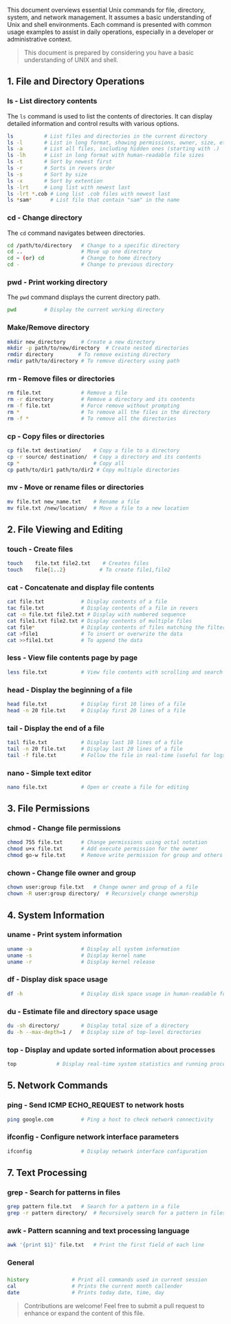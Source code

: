 This document overviews essential Unix commands for file, directory, system, and network management. It assumes a basic understanding of Unix and shell environments. Each command is presented with common usage examples to assist in daily operations, especially in a developer or administrative context.

> This document is prepared by considering you have a basic understanding of UNIX and shell.

## 1. File and Directory Operations

### ls - List directory contents

The `ls` command is used to list the contents of directories. It can display detailed information and control results with various options.

```bash
ls          # List files and directories in the current directory
ls -l       # List in long format, showing permissions, owner, size, etc.
ls -a       # List all files, including hidden ones (starting with .)
ls -lh      # List in long format with human-readable file sizes
ls -t       # Sort by newest first
ls -r       # Sorts in revers order
ls -s       # Sort by size
ls -x       # Sort by extention
ls -lrt     # Long list with newest last
ls -lrt *.cob # Long list .cob files with newest last 
ls *sam*      # List file that contain "sam" in the name
```

### cd - Change directory

The `cd` command navigates between directories.

```bash
cd /path/to/directory   # Change to a specific directory
cd ..                   # Move up one directory
cd ~ (or) cd            # Change to home directory
cd -                    # Change to previous directory
```

### pwd - Print working directory

The `pwd` command displays the current directory path.

```bash
pwd         # Display the current working directory
```

### Make/Remove directory

```bash
mkdir new_directory     # Create a new directory
mkdir -p path/to/new/directory  # Create nested directories
rmdir directory        # To remove existing directory
rmdir path/to/directory # To remove directory using path 
```

### rm - Remove files or directories

```bash
rm file.txt             # Remove a file
rm -r directory         # Remove a directory and its contents
rm -f file.txt          # Force remove without prompting
rm *                    # To remove all the files in the directory
rm -f *                 # To remove all the directories
```

### cp - Copy files or directories

```bash
cp file.txt destination/    # Copy a file to a directory
cp -r source/ destination/  # Copy a directory and its contents
cp *                        # Copy all
cp path/to/dir1 path/to/dir2 # Copy multiple directories
```

### mv - Move or rename files or directories

```bash
mv file.txt new_name.txt    # Rename a file
mv file.txt /new/location/  # Move a file to a new location
```

## 2. File Viewing and Editing

### touch - Create files

```bash
touch    file.txt file2.txt    # Creates files
touch    file{1..2}           # To create file1,file2 
```

### cat - Concatenate and display file contents

```bash
cat file.txt            # Display contents of a file
tac file.txt            # Display contents of a file in revers
cat -n file.txt file2.txt # Display with numbered sequence
cat file1.txt file2.txt # Display contents of multiple files
cat file*               # Display contents of files matching the filter
cat >file1              # To insert or overwrite the data
cat >>file1.txt         # To append the data
```

### less - View file contents page by page

```bash
less file.txt           # View file contents with scrolling and search
```

### head - Display the beginning of a file

```bash
head file.txt           # Display first 10 lines of a file
head -n 20 file.txt     # Display first 20 lines of a file
```

### tail - Display the end of a file

```bash
tail file.txt           # Display last 10 lines of a file
tail -n 20 file.txt     # Display last 20 lines of a file
tail -f file.txt        # Follow the file in real-time (useful for logs)
```

### nano - Simple text editor

```bash
nano file.txt           # Open or create a file for editing
```

## 3. File Permissions

### chmod - Change file permissions

```bash
chmod 755 file.txt      # Change permissions using octal notation
chmod u+x file.txt      # Add execute permission for the owner
chmod go-w file.txt     # Remove write permission for group and others
```

### chown - Change file owner and group

```bash
chown user:group file.txt   # Change owner and group of a file
chown -R user:group directory/  # Recursively change ownership
```

## 4. System Information

### uname - Print system information

```bash
uname -a                # Display all system information
uname -s                # Display kernel name
uname -r                # Display kernel release
```

### df - Display disk space usage

```bash
df -h                   # Display disk space usage in human-readable format
```

### du - Estimate file and directory space usage

```bash
du -sh directory/       # Display total size of a directory
du -h --max-depth=1 /   # Display size of top-level directories
```

### top - Display and update sorted information about processes

```bash
top             # Display real-time system statistics and running processes
```

## 5. Network Commands

### ping - Send ICMP ECHO_REQUEST to network hosts

```bash
ping google.com         # Ping a host to check network connectivity
```

### ifconfig - Configure network interface parameters

```bash
ifconfig                # Display network interface configuration
```

## 7. Text Processing

### grep - Search for patterns in files

```bash
grep pattern file.txt   # Search for a pattern in a file
grep -r pattern directory/  # Recursively search for a pattern in files
```

### awk - Pattern scanning and text processing language

```bash
awk '{print $1}' file.txt   # Print the first field of each line
```

### General
### 

```bash
history              # Print all commands used in current session
cal                  # Prints the current month callender
date                 # Prints today date, time, day
```

> Contributions are welcome! Feel free to submit a pull request to enhance or expand the content of this file.
